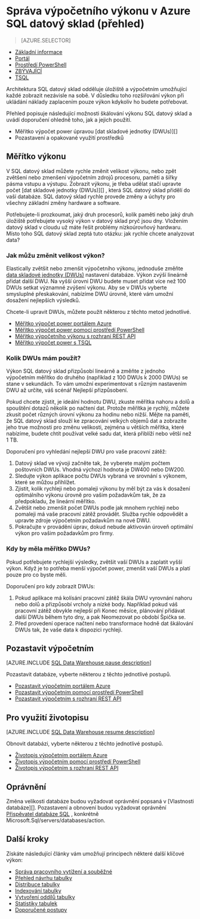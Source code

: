 <properties
   pageTitle="Správa výpočetního výkonu v Azure SQL datový sklad (přehled) | Microsoft Azure"
   description="Výkon měřítko, funkce v Azure SQL datový sklad. Rozšiřování úpravou DWUs nebo pozastavit a obnovit výpočetním zdroje snížit náklady."
   services="sql-data-warehouse"
   documentationCenter="NA"
   authors="barbkess"
   manager="barbkess"
   editor=""/>

<tags
   ms.service="sql-data-warehouse"
   ms.devlang="NA"
   ms.topic="article"
   ms.tgt_pltfrm="NA"
   ms.workload="data-services"
   ms.date="09/03/2016"
   ms.author="barbkess;sonyama"/>

# <a name="manage-compute-power-in-azure-sql-data-warehouse-overview"></a>Správa výpočetního výkonu v Azure SQL datový sklad (přehled)

> [AZURE.SELECTOR]
- [Základní informace](sql-data-warehouse-manage-compute-overview.md)
- [Portál](sql-data-warehouse-manage-compute-portal.md)
- [Prostředí PowerShell](sql-data-warehouse-manage-compute-powershell.md)
- [ZBÝVAJÍCÍ](sql-data-warehouse-manage-compute-rest-api.md)
- [TSQL](sql-data-warehouse-manage-compute-tsql.md)

Architektura SQL datový sklad odděluje úložiště a výpočetním umožňující každé zobrazit nezávisle na sobě. V důsledku toho rozšiřování výkon při ukládání náklady zaplacením pouze výkon kdykoliv ho budete potřebovat. 

Přehled popisuje následující možnosti škálování výkonu SQL datový sklad a uvádí doporučení ohledně toho, jak a jejich použití. 

- Měřítko výpočet power úpravou [dat skladové jednotky (DWUs)][]
- Pozastavení a opakované využití prostředků

<a name="scale-performance-bk"></a>

## <a name="scale-performance"></a>Měřítko výkonu

V SQL datový sklad můžete rychle změnit velikost výkonu, nebo zpět zvětšení nebo zmenšení výpočetním zdrojů procesoru, paměti a šířky pásma vstupu a výstupu. Zobrazit výkonu, je třeba udělat stačí upravte počet [dat skladové jednotky (DWUs)][] , která SQL datový sklad přidělí do vaší databáze. SQL datový sklad rychle provede změny a úchyty pro všechny základní změny hardware a software.

Potřebujete-li prozkoumat, jaký druh procesorů, kolik paměti nebo jaký druh úložiště potřebujete vysoký výkon v datový sklad pryč jsou dny. Vložením datový sklad v cloudu už máte řešit problémy nízkoúrovňový hardwaru. Místo toho SQL datový sklad zeptá tuto otázku: jak rychle chcete analyzovat data? 

### <a name="how-do-i-scale-performance"></a>Jak můžu změnit velikost výkon?

Elastically zvětšit nebo zmenšit výpočetního výkonu, jednoduše změňte [data skladové jednotky (DWUs)][] nastavení databáze. Výkon zvýší lineárně přidat další DWU.  Na vyšší úrovni DWU budete muset přidat více než 100 DWUs setkat významné zvýšení výkonu. Aby se v DWUs vyberte smysluplné přeskakování, nabízíme DWU úrovně, které vám umožní dosažení nejlepších výsledků.
 
Chcete-li upravit DWUs, můžete použít některou z těchto metod jednotlivé.

- [Měřítko výpočet power portálem Azure][]
- [Měřítko výpočet power pomocí prostředí PowerShell][]
- [Měřítko výpočetního výkonu s rozhraní REST API][]
- [Měřítko výpočet power s TSQL][]

### <a name="how-many-dwus-should-i-use"></a>Kolik DWUs mám použít?
 
Výkon SQL datový sklad přizpůsobí lineárně a změňte z jednoho výpočetním měřítko do druhého (například z 100 DWUs k 2000 DWUs) se stane v sekundách. To vám umožní experimentovat s různým nastavením DWU až určíte, váš scénář Nejlepší přizpůsobení.

Pokud chcete zjistit, je ideální hodnotu DWU, zkuste měřítka nahoru a dolů a spouštění dotazů několik po načtení dat. Protože měřítka je rychlý, můžete zkusit počet různých úrovní výkonu za hodinu nebo nižší. Mějte na paměti, že SQL datový sklad slouží ke zpracování velkých objemů dat a zobrazíte jeho true možnosti pro změnu velikosti, zejména u větších měřítka, které nabízíme, budete chtít používat velké sadu dat, která přiblíží nebo větší než 1 TB.

Doporučení pro vyhledání nejlepší DWU pro vaše pracovní zátěž:

1. Datový sklad ve vývoji začněte tak, že vyberete malým počtem poštovních DWUs.  Vhodná výchozí hodnota je DW400 nebo DW200.
2. Sledujte výkon aplikace počtu DWUs vybraná ve srovnání s výkonem, které se můžou přihlížet.
3. Zjistit, kolik rychleji nebo pomaleji výkonu by měl být za vás k dosažení optimálního výkonu úrovně pro vašim požadavkům tak, že za předpokladu, že lineární měřítko.
4. Zvětšit nebo zmenšit počet DWUs podle jak mnohem rychleji nebo pomaleji má vaše pracovní zátěž provádět. Služba rychle odpovědět a upravte zdroje výpočetním požadavkům na nové DWU.
5. Pokračujte v provádění úprav, dokud nebude aktivován úroveň optimální výkon pro vašim požadavkům pro firmy.

### <a name="when-should-i-scale-dwus"></a>Kdy by měla měřítko DWUs?

Pokud potřebujete rychlejší výsledky, zvětšit vaší DWUs a zaplatit vyšší výkon.  Když je to potřeba menší výpočet power, zmenšit vaší DWUs a platí pouze pro co byste měli. 

Doporučení pro kdy zobrazit DWUs:

1. Pokud aplikace má kolísání pracovní zátěž škála DWU vyrovnání nahoru nebo dolů a přizpůsobí vrcholy a nízké body. Například pokud váš pracovní zátěž obvykle nejlepší při Konec měsíce, plánování přidávat další DWUs během tyto dny, a pak Neomezovat po období Špička se.
2. Před provedení operace načtení nebo transformace hodně dat škálování DWUs tak, že vaše data k dispozici rychleji.

<a name="pause-compute-bk"></a>

## <a name="pause-compute"></a>Pozastavit výpočetním

[AZURE.INCLUDE [SQL Data Warehouse pause description](../../includes/sql-data-warehouse-pause-description.md)]

Pozastavit databáze, vyberte některou z těchto jednotlivé postupů.

- [Pozastavit výpočetním portálem Azure][]
- [Pozastavit výpočetním pomocí prostředí PowerShell][]
- [Pozastavit výpočetním s rozhraní REST API][]

<a name="resume-compute-bk"></a>

## <a name="resume-compute"></a>Pro využití životopisu

[AZURE.INCLUDE [SQL Data Warehouse resume description](../../includes/sql-data-warehouse-resume-description.md)]

Obnovit databázi, vyberte některou z těchto jednotlivé postupů.

- [Životopis výpočetním portálem Azure][]
- [Životopis výpočetním pomocí prostředí PowerShell][]
- [Životopis výpočetním s rozhraní REST API][]

## <a name="permissions"></a>Oprávnění

Změna velikosti databáze budou vyžadovat oprávnění popsaná v [Vlastnosti databáze][].  Pozastavení a obnovení budou vyžadovat oprávnění [Přispěvatel databáze SQL][] , konkrétně Microsoft.Sql/servers/databases/action.

<a name="next-steps-bk"></a>

## <a name="next-steps"></a>Další kroky
Získáte následující články vám umožňují principech některé další klíčové výkon:

- [Správa pracovního vytížení a souběžné][]
- [Přehled návrhu tabulky][]
- [Distribuce tabulky][]
- [Indexování tabulky][]
- [Vytvoření oddílů tabulky][]
- [Statistiky tabulek][]
- [Doporučené postupy][]

<!--Image reference-->

<!--Article references-->
[data skladové jednotky (DWUs)]: ./sql-data-warehouse-overview-what-is.md#data-warehouse-units

[Měřítko výpočet power portálem Azure]: ./sql-data-warehouse-manage-compute-portal.md#scale-compute-bk
[Měřítko výpočet power pomocí prostředí PowerShell]: ./sql-data-warehouse-manage-compute-powershell.md#scale-compute-bk
[Měřítko výpočetního výkonu s rozhraní REST API]: ./sql-data-warehouse-manage-compute-rest-api.md#scale-compute-bk
[Měřítko výpočet power s TSQL]: ./sql-data-warehouse-manage-compute-tsql.md#scale-compute-bk

[capacity limits]: ./sql-data-warehouse-service-capacity-limits.md

[Pozastavit výpočetním portálem Azure]:  ./sql-data-warehouse-manage-compute-portal.md#pause-compute-bk
[Pozastavit výpočetním pomocí prostředí PowerShell]: ./sql-data-warehouse-manage-compute-powershell.md#pause-compute-bk
[Pozastavit výpočetním s rozhraní REST API]: ./sql-data-warehouse-manage-compute-rest-api.md#pause-compute-bk

[Životopis výpočetním portálem Azure]:  ./sql-data-warehouse-manage-compute-portal.md#resume-compute-bk
[Životopis výpočetním pomocí prostředí PowerShell]: ./sql-data-warehouse-manage-compute-powershell.md#resume-compute-bk
[Životopis výpočetním s rozhraní REST API]: ./sql-data-warehouse-manage-compute-rest-api.md#resume-compute-bk

[Správa pracovního vytížení a souběžné]: ./sql-data-warehouse-develop-concurrency.md
[Přehled návrhu tabulky]: ./sql-data-warehouse-tables-overview.md
[Distribuce tabulky]: ./sql-data-warehouse-tables-distribute.md
[Indexování tabulky]: ./sql-data-warehouse-tables-index.md
[Vytvoření oddílů tabulky]: ./sql-data-warehouse-tables-partition.md
[Statistiky tabulek]: ./sql-data-warehouse-tables-statistics.md
[Doporučené postupy]: ./sql-data-warehouse-best-practices.md 
[development overview]: ./sql-data-warehouse-overview-develop.md

[Přispěvatel databáze SQL]: ../active-directory/role-based-access-built-in-roles.md#sql-db-contributor

<!--MSDN references-->
[PŘÍKAZ ALTER DATABÁZE]: https://msdn.microsoft.com/library/mt204042.aspx

<!--Other Web references-->
[Azure portal]: http://portal.azure.com/
